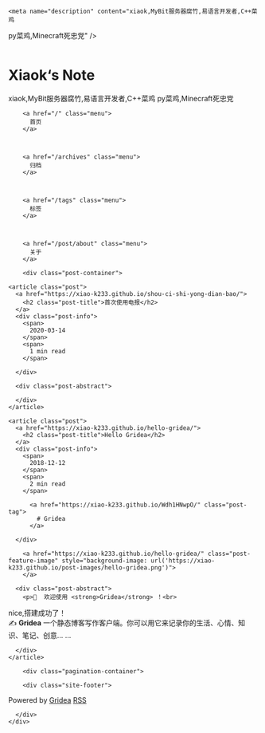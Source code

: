 
<html>
  <head>
    <meta charset="utf-8" />
<meta name="viewport" content="width=device-width, initial-scale=1" />
<title>Xiaok‘s Note</title>
<link rel="shortcut icon" href="https://xiao-k233.github.io/favicon.ico?v=1585572884822">
<link href="https://cdn.jsdelivr.net/npm/remixicon@2.3.0/fonts/remixicon.css" rel="stylesheet">
<link rel="stylesheet" href="https://xiao-k233.github.io/styles/main.css">
<link rel="alternate" type="application/atom+xml" title="Xiaok‘s Note - Atom Feed" href="https://xiao-k233.github.io/atom.xml">
<link rel="stylesheet" href="https://fonts.googleapis.com/css?family=Droid+Serif:400,700">



    <meta name="description" content="xiaok,MyBit服务器腐竹,易语言开发者,C++菜鸡
py菜鸡,Minecraft死忠党" />
  </head>
  <body>
    <div class="main">
      <div class="main-content">
        <div class="site-header">
  <a href="https://xiao-k233.github.io">
  <img class="avatar" src="https://xiao-k233.github.io/images/avatar.png?v=1585572884822" alt="">
  </a>
  <h1 class="site-title">
    Xiaok‘s Note
  </h1>
  <p class="site-description">
    xiaok,MyBit服务器腐竹,易语言开发者,C++菜鸡
py菜鸡,Minecraft死忠党
  </p>
  <div class="menu-container">
    
      
        <a href="/" class="menu">
          首页
        </a>
      
    
      
        <a href="/archives" class="menu">
          归档
        </a>
      
    
      
        <a href="/tags" class="menu">
          标签
        </a>
      
    
      
        <a href="/post/about" class="menu">
          关于
        </a>
      
    
  </div>
  <div class="social-container">
    
      
    
      
    
      
    
      
    
      
    
  </div>
</div>

    
        <div class="post-container">
  
    <article class="post">
      <a href="https://xiao-k233.github.io/shou-ci-shi-yong-dian-bao/">
        <h2 class="post-title">首次使用电报</h2>
      </a>
      <div class="post-info">
        <span>
          2020-03-14
        </span>
        <span>
          1 min read
        </span>
        
      </div>
      
      <div class="post-abstract">
        
      </div>
    </article>
  
    <article class="post">
      <a href="https://xiao-k233.github.io/hello-gridea/">
        <h2 class="post-title">Hello Gridea</h2>
      </a>
      <div class="post-info">
        <span>
          2018-12-12
        </span>
        <span>
          2 min read
        </span>
        
          <a href="https://xiao-k233.github.io/Wdh1HNwpO/" class="post-tag">
            # Gridea
          </a>
        
      </div>
      
        <a href="https://xiao-k233.github.io/hello-gridea/" class="post-feature-image" style="background-image: url('https://xiao-k233.github.io/post-images/hello-gridea.png')">
        </a>
      
      <div class="post-abstract">
        <p>👏  欢迎使用 <strong>Gridea</strong> ！<br>
nice,搭建成功了！<br>
✍️  <strong>Gridea</strong> 一个静态博客写作客户端。你可以用它来记录你的生活、心情、知识、笔记、创意... ...</p>

      </div>
    </article>
  
</div>

    
        <div class="pagination-container">
  
  
</div>

    
        <div class="site-footer">
  Powered by <a href="https://github.com/getgridea/gridea" target="_blank">Gridea</a>
  <a class="rss" href="https://xiao-k233.github.io/atom.xml" target="_blank">
    <i class="ri-rss-line"></i> RSS
  </a>
</div>

      </div>
    </div>
  </body>
</html>
